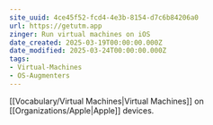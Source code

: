 ```yaml
---
site_uuid: 4ce45f52-fcd4-4e3b-8154-d7c6b84206a0
url: https://getutm.app
zinger: Run virtual machines on iOS
date_created: 2025-03-19T00:00:00.000Z
date_modified: 2025-03-24T00:00:00.000Z
tags:
- Virtual-Machines
- OS-Augmenters
---
```






[[Vocabulary/Virtual Machines|Virtual Machines]] on [[Organizations/Apple|Apple]] devices.